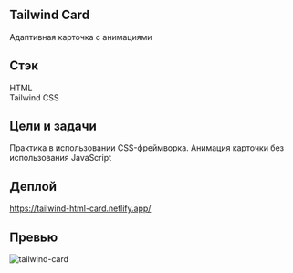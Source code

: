 ## Tailwind Card
Адаптивная карточка с анимациями

## Стэк

HTML  
Tailwind CSS

## Цели и задачи

Практика в использовании CSS-фреймворка. Анимация карточки без использования JavaScript

## Деплой

https://tailwind-html-card.netlify.app/

## Превью

![tailwind-card](https://github.com/user-attachments/assets/f9153c9d-990a-46a8-bb8a-1a6bb389886a)




